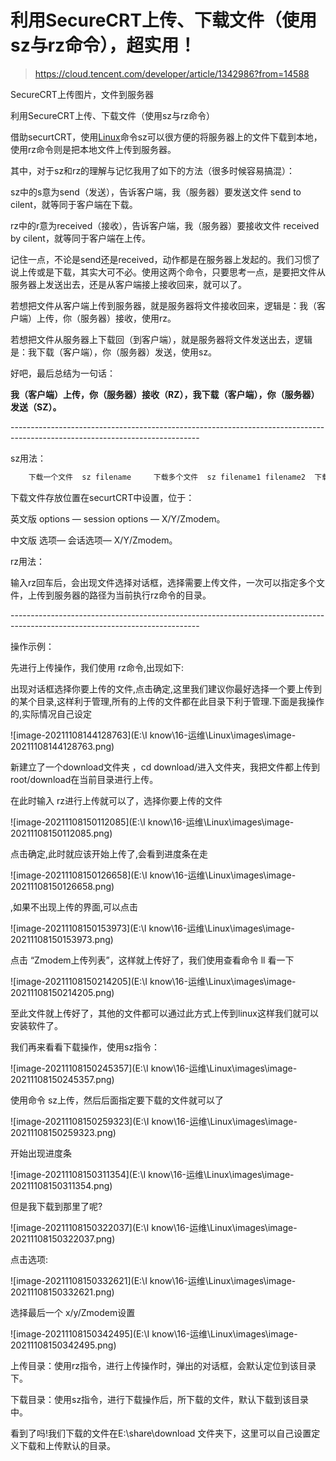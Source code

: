 # 利用SecureCRT上传、下载文件（使用sz与rz命令），超实用！

>  https://cloud.tencent.com/developer/article/1342986?from=14588

SecureCRT上传图片，文件到服务器

利用SecureCRT上传、下载文件（使用sz与rz命令）

  借助securtCRT，使用[Linux](http://lib.csdn.net/base/linux)命令sz可以很方便的将服务器上的文件下载到本地，使用rz命令则是把本地文件上传到服务器。

  其中，对于sz和rz的理解与记忆我用了如下的方法（很多时候容易搞混）：

  sz中的s意为send（发送），告诉客户端，我（服务器）要发送文件 send to cilent，就等同于客户端在下载。

  rz中的r意为received（接收），告诉客户端，我（服务器）要接收文件 received by cilent，就等同于客户端在上传。

  记住一点，不论是send还是received，动作都是在服务器上发起的。我们习惯了说上传或是下载，其实大可不必。使用这两个命令，只要思考一点，是要把文件从服务器上发送出去，还是从客户端接上接收回来，就可以了。

  若想把文件从客户端上传到服务器，就是服务器将文件接收回来，逻辑是：我（客户端）上传，你（服务器）接收，使用rz。

  若想把文件从服务器上下载回（到客户端），就是服务器将文件发送出去，逻辑是：我下载（客户端），你（服务器）发送，使用sz。

  好吧，最后总结为一句话：

  **我（客户端）上传，你（服务器）接收（RZ），我下载（客户端），你（服务器）发送（SZ）。**

\-----------------------------------------------------------------------------------------------------------------------------

sz用法：

```javascript
	下载一个文件	sz filename 	下载多个文件	sz filename1 filename2	下载dir目录下的所有文件，不包含dir下的文件夹	sz dir/*
```

下载文件存放位置在securtCRT中设置，位于：

英文版 options — session options — X/Y/Zmodem。

中文版 选项— 会话选项— X/Y/Zmodem。

rz用法：

输入rz回车后，会出现文件选择对话框，选择需要上传文件，一次可以指定多个文件，上传到服务器的路径为当前执行rz命令的目录。

\-----------------------------------------------------------------------------------------------------------------------------

操作示例：

先进行上传操作，我们使用 rz命令,出现如下:

出现对话框选择你要上传的文件,点击确定,这里我们建议你最好选择一个要上传到的某个目录,这样利于管理,所有的上传的文件都在此目录下利于管理.下面是我操作的,实际情况自己设定

![image-20211108144128763](E:\I know\16-运维\Linux\images\image-20211108144128763.png)

新建立了一个download文件夹 ，cd download/进入文件夹，我把文件都上传到root/download在当前目录进行上传。

在此时输入 rz进行上传就可以了，选择你要上传的文件

![image-20211108150112085](E:\I know\16-运维\Linux\images\image-20211108150112085.png)

点击确定,此时就应该开始上传了,会看到进度条在走

![image-20211108150126658](E:\I know\16-运维\Linux\images\image-20211108150126658.png)

,如果不出现上传的界面,可以点击

![image-20211108150153973](E:\I know\16-运维\Linux\images\image-20211108150153973.png)

点击 “Zmodem上传列表”，这样就上传好了，我们使用查看命令 ll 看一下

![image-20211108150214205](E:\I know\16-运维\Linux\images\image-20211108150214205.png)

至此文件就上传好了，其他的文件都可以通过此方式上传到linux这样我们就可以安装软件了。

我们再来看看下载操作，使用sz指令：

![image-20211108150245357](E:\I know\16-运维\Linux\images\image-20211108150245357.png)

使用命令 sz上传，然后后面指定要下载的文件就可以了

![image-20211108150259323](E:\I know\16-运维\Linux\images\image-20211108150259323.png)

开始出现进度条

![image-20211108150311354](E:\I know\16-运维\Linux\images\image-20211108150311354.png)

但是我下载到那里了呢?

![image-20211108150322037](E:\I know\16-运维\Linux\images\image-20211108150322037.png)

点击选项:

![image-20211108150332621](E:\I know\16-运维\Linux\images\image-20211108150332621.png)

选择最后一个 x/y/Zmodem设置

![image-20211108150342495](E:\I know\16-运维\Linux\images\image-20211108150342495.png)

上传目录：使用rz指令，进行上传操作时，弹出的对话框，会默认定位到该目录下。

下载目录：使用sz指令，进行下载操作后，所下载的文件，默认下载到该目录中。

看到了吗!我们下载的文件在E:\share\download 文件夹下，这里可以自己设置定义下载和上传默认的目录。



